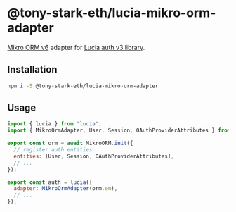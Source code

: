 # @tony-stark-eth/lucia-mikro-orm-adapter
[Mikro ORM v6](https://mikro-orm.io/) adapter for [Lucia auth v3 library](https://lucia-auth.com/).

## Installation
```bash
npm i -S @tony-stark-eth/lucia-mikro-orm-adapter
```

## Usage
```js
import { lucia } from "lucia";
import { MikroOrmAdapter, User, Session, OAuthProviderAttributes } from "@tony-stark-eth/lucia-mikro-orm-adapter";

export const orm = await MikroORM.init({
  // register auth entities
  entities: [User, Session, OAuthProviderAttributes],
  // ...
});

export const auth = lucia({
  adapter: MikroOrmAdapter(orm.em),
  // ...
});
```
